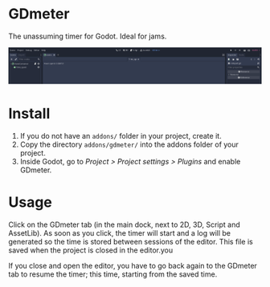 
# GDmeter
The unassuming timer for Godot. Ideal for jams.

![alt text](./gdmeter.png "Dalted logo black")  

# Install
1. If you do not have an `addons/` folder in your project, create it.
2. Copy the directory `addons/gdmeter/` into the addons folder of your project.
3. Inside Godot, go to _Project > Project settings > Plugins_ and enable GDmeter.

# Usage
Click on the GDmeter tab (in the main dock, next to 2D, 3D, Script and AssetLib). As soon as you click, the timer will start and a log will be generated so the time is stored between sessions of the editor. This file is saved when the project is closed in the editor.you

If you close and open the editor, you have to go back again to the GDmeter tab to resume the timer; this time, starting from the saved time.

